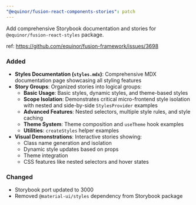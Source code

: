 ```yaml
---
"@equinor/fusion-react-components-stories": patch
---
```


Add comprehensive Storybook documentation and stories for `@equinor/fusion-react-styles` package.

ref: https://github.com/equinor/fusion-framework/issues/3698

### Added

- **Styles Documentation (`styles.mdx`)**: Comprehensive MDX documentation page showcasing all styling features
- **Story Groups**: Organized stories into logical groups:
  - **Basic Usage**: Basic styles, dynamic styles, and theme-based styles
  - **Scope Isolation**: Demonstrates critical micro-frontend style isolation with nested and side-by-side `StylesProvider` examples
  - **Advanced Features**: Nested selectors, multiple style rules, and style caching
  - **Theme System**: Theme composition and `useTheme` hook examples
  - **Utilities**: `createStyles` helper examples
- **Visual Demonstrations**: Interactive stories showing:
  - Class name generation and isolation
  - Dynamic style updates based on props
  - Theme integration
  - CSS features like nested selectors and hover states

### Changed

- Storybook port updated to 3000
- Removed `@material-ui/styles` dependency from Storybook package

